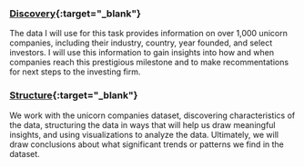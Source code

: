 ### [Discovery](unicorn_companies_discovery.ipynb){:target="_blank"}
The data I will use for this task provides information on over 1,000 unicorn companies, including their industry, country, year founded, and select investors. I will use this information to gain insights into how and when companies reach this prestigious milestone and to make recommentations for next steps to the investing firm.

### [Structure](unicorn_companies_structure.ipynb){:target="_blank"}
We work with the unicorn companies dataset, discovering characteristics of the data, structuring the data in ways that will help us draw meaningful insights, and using visualizations to analyze the data. Ultimately, we will draw conclusions about what significant trends or patterns we find in the dataset.


